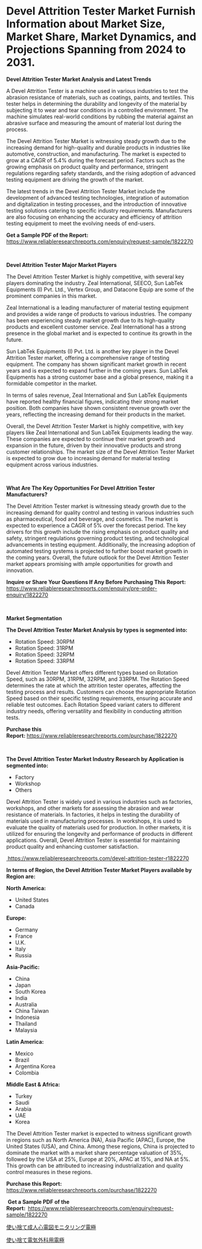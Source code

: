 <p><h1>Devel Attrition Tester Market Furnish Information about Market Size, Market Share, Market Dynamics, and Projections Spanning from 2024 to 2031.</h1></p><p><strong>Devel Attrition Tester Market Analysis and Latest Trends</strong></p>
<p><p>A Devel Attrition Tester is a machine used in various industries to test the abrasion resistance of materials, such as coatings, paints, and textiles. This tester helps in determining the durability and longevity of the material by subjecting it to wear and tear conditions in a controlled environment. The machine simulates real-world conditions by rubbing the material against an abrasive surface and measuring the amount of material lost during the process.</p><p>The Devel Attrition Tester Market is witnessing steady growth due to the increasing demand for high-quality and durable products in industries like automotive, construction, and manufacturing. The market is expected to grow at a CAGR of 5.4% during the forecast period. Factors such as the growing emphasis on product quality and performance, stringent regulations regarding safety standards, and the rising adoption of advanced testing equipment are driving the growth of the market.</p><p>The latest trends in the Devel Attrition Tester Market include the development of advanced testing technologies, integration of automation and digitalization in testing processes, and the introduction of innovative testing solutions catering to specific industry requirements. Manufacturers are also focusing on enhancing the accuracy and efficiency of attrition testing equipment to meet the evolving needs of end-users.</p></p>
<p><strong>Get a Sample PDF of the Report:&nbsp;</strong> <a href="https://www.reliableresearchreports.com/enquiry/request-sample/1822270">https://www.reliableresearchreports.com/enquiry/request-sample/1822270</a></p>
<p>&nbsp;</p>
<p><strong>Devel Attrition Tester Major Market Players</strong></p>
<p><p>The Devel Attrition Tester Market is highly competitive, with several key players dominating the industry. Zeal International, SEECO, Sun LabTek Equipments (I) Pvt. Ltd., Vertex Group, and Datacone Equip are some of the prominent companies in this market.</p><p>Zeal International is a leading manufacturer of material testing equipment and provides a wide range of products to various industries. The company has been experiencing steady market growth due to its high-quality products and excellent customer service. Zeal International has a strong presence in the global market and is expected to continue its growth in the future.</p><p>Sun LabTek Equipments (I) Pvt. Ltd. is another key player in the Devel Attrition Tester market, offering a comprehensive range of testing equipment. The company has shown significant market growth in recent years and is expected to expand further in the coming years. Sun LabTek Equipments has a strong customer base and a global presence, making it a formidable competitor in the market.</p><p>In terms of sales revenue, Zeal International and Sun LabTek Equipments have reported healthy financial figures, indicating their strong market position. Both companies have shown consistent revenue growth over the years, reflecting the increasing demand for their products in the market.</p><p>Overall, the Devel Attrition Tester Market is highly competitive, with key players like Zeal International and Sun LabTek Equipments leading the way. These companies are expected to continue their market growth and expansion in the future, driven by their innovative products and strong customer relationships. The market size of the Devel Attrition Tester Market is expected to grow due to increasing demand for material testing equipment across various industries.</p></p>
<p>&nbsp;</p>
<p><strong>What Are The Key Opportunities For Devel Attrition Tester Manufacturers?</strong></p>
<p><p>The Devel Attrition Tester market is witnessing steady growth due to the increasing demand for quality control and testing in various industries such as pharmaceutical, food and beverage, and cosmetics. The market is expected to experience a CAGR of 5% over the forecast period. The key drivers for this growth include the rising emphasis on product quality and safety, stringent regulations governing product testing, and technological advancements in testing equipment. Additionally, the increasing adoption of automated testing systems is projected to further boost market growth in the coming years. Overall, the future outlook for the Devel Attrition Tester market appears promising with ample opportunities for growth and innovation.</p></p>
<p><strong>Inquire or Share Your Questions If Any Before Purchasing This Report:</strong> <a href="https://www.reliableresearchreports.com/enquiry/pre-order-enquiry/1822270">https://www.reliableresearchreports.com/enquiry/pre-order-enquiry/1822270</a></p>
<p>&nbsp;</p>
<p><strong>Market Segmentation</strong></p>
<p><strong>The Devel Attrition Tester Market Analysis by types is segmented into:</strong></p>
<p><ul><li>Rotation Speed: 30RPM</li><li>Rotation Speed: 31RPM</li><li>Rotation Speed: 32RPM</li><li>Rotation Speed: 33RPM</li></ul></p>
<p><p>Devel Attrition Tester Market offers different types based on Rotation Speed, such as 30RPM, 31RPM, 32RPM, and 33RPM. The Rotation Speed determines the rate at which the attrition tester operates, affecting the testing process and results. Customers can choose the appropriate Rotation Speed based on their specific testing requirements, ensuring accurate and reliable test outcomes. Each Rotation Speed variant caters to different industry needs, offering versatility and flexibility in conducting attrition tests.</p></p>
<p><strong>Purchase this Report:&nbsp;</strong><a href="https://www.reliableresearchreports.com/purchase/1822270">https://www.reliableresearchreports.com/purchase/1822270</a></p>
<p>&nbsp;</p>
<p><strong>The Devel Attrition Tester Market Industry Research by Application is segmented into:</strong></p>
<p><ul><li>Factory</li><li>Workshop</li><li>Others</li></ul></p>
<p><p>Devel Attrition Tester is widely used in various industries such as factories, workshops, and other markets for assessing the abrasion and wear resistance of materials. In factories, it helps in testing the durability of materials used in manufacturing processes. In workshops, it is used to evaluate the quality of materials used for production. In other markets, it is utilized for ensuring the longevity and performance of products in different applications. Overall, Devel Attrition Tester is essential for maintaining product quality and enhancing customer satisfaction.</p></p>
<p><a href="https://www.reliableresearchreports.com/devel-attrition-tester-r1822270">&nbsp;https://www.reliableresearchreports.com/devel-attrition-tester-r1822270</a></p>
<p><strong>In terms of Region, the Devel Attrition Tester Market Players available by Region are:</strong></p>
<p>
    <p> <strong> North America: </strong>
        <ul>
            <li>United States</li>
            <li>Canada</li>
        </ul>
        </p> 
    <p> <strong> Europe: </strong>
        <ul>
            <li>Germany</li>
            <li>France</li>
            <li>U.K.</li>
            <li>Italy</li>
            <li>Russia</li>
        </ul>
        </p> 
    <p> <strong> Asia-Pacific: </strong>
        <ul>
            <li>China</li>
            <li>Japan</li>
            <li>South Korea</li>
            <li>India</li>
            <li>Australia</li>
            <li>China Taiwan</li>
            <li>Indonesia</li>
            <li>Thailand</li>
            <li>Malaysia</li>
        </ul>
        </p> 
    <p> <strong> Latin America: </strong>
        <ul>
            <li>Mexico</li>
            <li>Brazil</li>
            <li>Argentina Korea</li>
            <li>Colombia</li>
        </ul>
        </p> 
    <p> <strong> Middle East & Africa: </strong>
        <ul>
            <li>Turkey</li>
            <li>Saudi</li>
            <li>Arabia</li>
            <li>UAE</li>
            <li>Korea</li>
        </ul>
    </p>
    </p>
<p><p>The Devel Attrition Tester market is expected to witness significant growth in regions such as North America (NA), Asia Pacific (APAC), Europe, the United States (USA), and China. Among these regions, China is projected to dominate the market with a market share percentage valuation of 35%, followed by the USA at 25%, Europe at 20%, APAC at 15%, and NA at 5%. This growth can be attributed to increasing industrialization and quality control measures in these regions.</p></p>
<p><strong>Purchase this Report: </strong><a href="https://www.reliableresearchreports.com/purchase/1822270">https://www.reliableresearchreports.com/purchase/1822270</a></p>
<p>&nbsp;<strong>Get a Sample PDF of the Report:&nbsp;&nbsp;</strong><a href="https://www.reliableresearchreports.com/enquiry/request-sample/1822270">https://www.reliableresearchreports.com/enquiry/request-sample/1822270</a></p>
<p><strong></strong></p>
<p><p><a href="https://github.com/SimeonBode1/Market-Research-Report-List-1/blob/main/1817374163217.md">使い捨て成人心電図モニタリング電極</a></p><p><a href="https://github.com/leigh4852023/Market-Research-Report-List-1/blob/main/7972788163216.md">使い捨て電気外科用電極</a></p></p>
